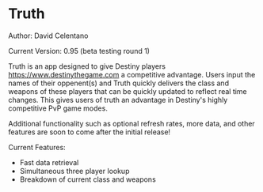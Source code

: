 # Truth
Author: David Celentano

Current Version: 0.95 (beta testing round 1)

Truth is an app designed to give Destiny players <https://www.destinythegame.com> a competitive advantage.
Users input the names of their oppenent(s) and Truth quickly delivers the class and weapons of these players that can be quickly updated to reflect real time changes.  This gives users of truth an advantage in Destiny's highly competitive PvP game modes.

Additional functionality such as optional refresh rates, more data, and other features are soon to come after the initial release!

Current Features:
  - Fast data retrieval
  - Simultaneous three player lookup
  - Breakdown of current class and weapons
